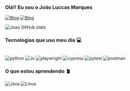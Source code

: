 ### Olá!! Eu sou o João Luccas Marques

[![Blog](https://img.shields.io/badge/LinkedIn-0077B5?style=for-the-badge&logo=linkedin&logoColor=white)](https://www.linkedin.com/in/joaoluccasm/)
[![Blog](https://img.shields.io/badge/Instagram-E4405F?style=for-the-badge&logo=instagram&logoColor=white)](https://www.instagram.com/joaolu2cas/)

![Joao GitHub stats](https://github-readme-stats.vercel.app/api?username=JoaoLu2cas&show_icons=true&theme=dracula)

### Tecnologias que uso meu dia 💻
<div style="display: inline_block"></br>
<img align="center" alt="python" src="https://img.shields.io/badge/Python-14354C?style=for-the-badge&logo=python&logoColor=white"/>
<img align="center" alt="Js" src="https://img.shields.io/badge/JavaScript-F7DF1E?style=for-the-badge&logo=javascript&logoColor=black"/>
<img align="center" alt="playwright" src="https://img.shields.io/badge/-playwright-%232EAD33?style=for-the-badge&logo=playwright&logoColor=white"/>
<img align="center" alt="cypress" src="https://img.shields.io/badge/-cypress-%23E5E5E5?style=for-the-badge&logo=cypress&logoColor=058a5e"/>
<img align="center" alt="pytest" src="https://img.shields.io/badge/pytest-%23ffffff.svg?style=for-the-badge&logo=pytest&logoColor=2f9fe3"/>
<img align="center" alt="postman" src="https://img.shields.io/badge/Postman-FF6C37?style=for-the-badge&logo=postman&logoColor=white"/>

</div>


### O que estou aprendendo 🪴

![Java](https://img.shields.io/badge/java-%23ED8B00.svg?style=for-the-badge&logo=openjdk&logoColor=white)
![Linux](https://img.shields.io/badge/Linux-FCC624?style=for-the-badge&logo=linux&logoColor=black)
